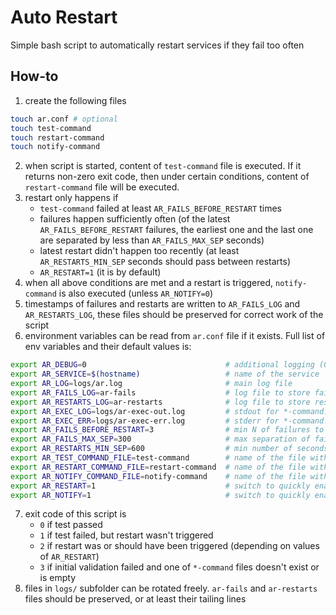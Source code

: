 # Auto Restart
Simple bash script to automatically restart services if they fail too often

## How-to
1. create the following files
```bash
touch ar.conf # optional
touch test-command
touch restart-command
touch notify-command
```
2. when script is started, content of `test-command` file is executed. If it returns non-zero exit code, then under certain conditions, content of `restart-command` file will be executed.
3. restart only happens if 
    * `test-command` failed at least `AR_FAILS_BEFORE_RESTART` times
    * failures happen sufficiently often (of the latest `AR_FAILS_BEFORE_RESTART` failures, the earliest one and the last one are separated by less than `AR_FAILS_MAX_SEP` seconds)
    * latest restart didn't happen too recently (at least `AR_RESTARTS_MIN_SEP` seconds should pass between restarts)
    * `AR_RESTART=1` (it is by default)
4. when all above conditions are met and a restart is triggered, `notify-command` is also executed (unless `AR_NOTIFY=0`)
5. timestamps of failures and restarts are written to `AR_FAILS_LOG` and `AR_RESTARTS_LOG`, these files should be preserved for correct work of the script
6. environment variables can be read from `ar.conf` file if it exists. Full list of env variables and their default values is:
```bash
export AR_DEBUG=0                               # additional logging (0/1)
export AR_SERVICE=$(hostname)                   # name of the service
export AR_LOG=logs/ar.log                       # main log file
export AR_FAILS_LOG=ar-fails                    # log file to store failures
export AR_RESTARTS_LOG=ar-restarts              # log file to store restarts
export AR_EXEC_LOG=logs/ar-exec-out.log         # stdout for *-command. Use /dev/null to ignore output
export AR_EXEC_ERR=logs/ar-exec-err.log         # stderr for *-command. Use /dev/null to ignore output
export AR_FAILS_BEFORE_RESTART=3                # min N of failures to trigger restart
export AR_FAILS_MAX_SEP=300                     # max separation of failures in seconds so that they count as consecutive
export AR_RESTARTS_MIN_SEP=600                  # min number of seconds between two restarts
export AR_TEST_COMMAND_FILE=test-command        # name of the file with test command
export AR_RESTART_COMMAND_FILE=restart-command  # name of the file with restart command
export AR_NOTIFY_COMMAND_FILE=notify-command    # name of the file with notification command
export AR_RESTART=1                             # switch to quickly enable/disable restarts
export AR_NOTIFY=1                              # switch to quickly enable/disable notifications
```
7. exit code of this script is
    * `0` if test passed
    * `1` if test failed, but restart wasn't triggered
    * `2` if restart was or should have been triggered (depending on values of `AR_RESTART`)
    * `3` if initial validation failed and one of `*-command` files doesn't exist or is empty
8. files in `logs/` subfolder can be rotated freely. `ar-fails` and `ar-restarts` files should be preserved, or at least their tailing lines
